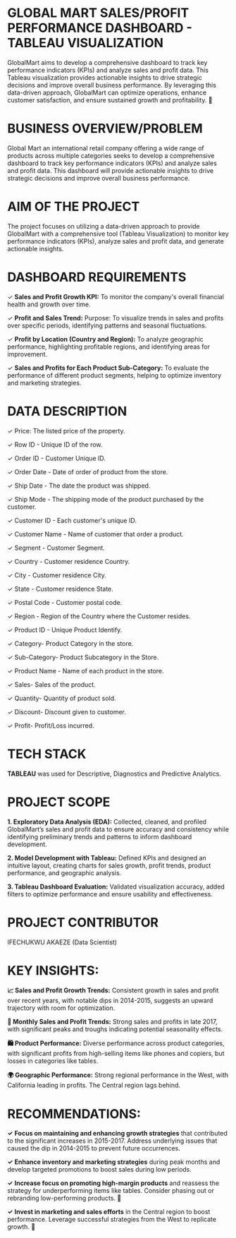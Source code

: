 # GLOBAL MART SALES/PROFIT PERFORMANCE DASHBOARD - TABLEAU VISUALIZATION
GlobalMart aims to develop a comprehensive dashboard to track key performance indicators (KPIs) and analyze sales and profit data.
This Tableau visualization provides actionable insights to drive strategic decisions and improve overall business performance. By leveraging this data-driven approach, GlobalMart can optimize operations, enhance customer satisfaction, and ensure sustained growth and profitability. 🚀

# BUSINESS OVERVIEW/PROBLEM
Global Mart an international retail company offering a wide range of products across multiple categories seeks to develop a comprehensive dashboard to track key performance indicators (KPIs) and analyze sales and profit data. This dashboard will provide actionable insights to drive strategic decisions and improve overall business performance.

# AIM OF THE PROJECT
The project focuses on utilizing a data-driven approach to provide GlobalMart with a comprehensive tool (Tableau Visualization) to monitor key performance indicators (KPIs), analyze sales and profit data, and generate actionable insights.

# DASHBOARD REQUIREMENTS

✓ **Sales and Profit Growth KPI:** To monitor the company's overall financial
health and growth over time.

✓ **Profit and Sales Trend:** Purpose: To visualize trends in sales and profits over
specific periods, identifying patterns and seasonal fluctuations.

✓ **Profit by Location (Country and Region):** To analyze geographic
performance, highlighting profitable regions, and identifying areas for
improvement.

✓ **Sales and Profits for Each Product Sub-Category:** To evaluate the
performance of different product segments, helping to optimize inventory and
marketing strategies.

# DATA DESCRIPTION
✓ Price: The listed price of the property.

✓ Row ID - Unique ID of the row.

✓ Order ID - Customer Unique ID.

✓ Order Date - Date of order of product from the store.

✓ Ship Date - The date the product was shipped.

✓ Ship Mode - The shipping mode of the product purchased by the customer.

✓ Customer ID - Each customer's unique ID.

✓ Customer Name - Name of customer that order a product.

✓ Segment - Customer Segment.

✓ Country - Customer residence Country.

✓ City - Customer residence City.

✓ State - Customer residence State.

✓ Postal Code - Customer postal code.

✓ Region - Region of the Country where the Customer resides.

✓ Product ID - Unique Product Identify.

✓ Category- Product Category in the store.

✓ Sub-Category- Product Subcategory in the Store.

✓ Product Name - Name of each product in the store.

✓ Sales- Sales of the product.

✓ Quantity- Quantity of product sold.

✓ Discount- Discount given to customer.

✓ Profit- Profit/Loss incurred.

# TECH STACK
**TABLEAU** was used for Descriptive, Diagnostics and Predictive Analytics.

# PROJECT SCOPE
**1. Exploratory Data Analysis (EDA):** Collected, cleaned, and profiled GlobalMart’s sales and profit data to ensure accuracy and consistency while identifying preliminary trends and patterns to inform dashboard development.

**2. Model Development with Tableau:** Defined KPIs and designed an intuitive layout, creating charts for sales growth, profit trends, product performance, and geographic analysis.

**3. Tableau Dashboard Evaluation:** Validated visualization accuracy, added filters to optimize performance and ensure usability and effectiveness.

# PROJECT CONTRIBUTOR
IFECHUKWU AKAEZE
(Data Scientist)

# KEY INSIGHTS:
**📈 Sales and Profit Growth Trends:** Consistent growth in sales and profit over recent years, with notable dips in 2014-2015, suggests an upward trajectory with room for optimization.

**📅 Monthly Sales and Profit Trends:** Strong sales and profits in late 2017, with significant peaks and troughs indicating potential seasonality effects.

**🛍️ Product Performance:** Diverse performance across product categories, with significant profits from high-selling items like phones and copiers, but losses in categories like tables.

**🌍 Geographic Performance:** Strong regional performance in the West, with California leading in profits. The Central region lags behind.

# RECOMMENDATIONS:

**✓** **Focus on maintaining and enhancing growth strategies** that contributed to the significant increases in 2015-2017. Address underlying issues that caused the dip in 2014-2015 to prevent future occurrences.

**✓** **Enhance inventory and marketing strategies** during peak months and develop targeted promotions to boost sales during low periods.

**✓**  **Increase focus on promoting high-margin products** and reassess the strategy for underperforming items like tables. Consider phasing out or rebranding low-performing products. 🛒

**✓**  **Invest in marketing and sales efforts** in the Central region to boost performance. Leverage successful strategies from the West to replicate growth. 📍
